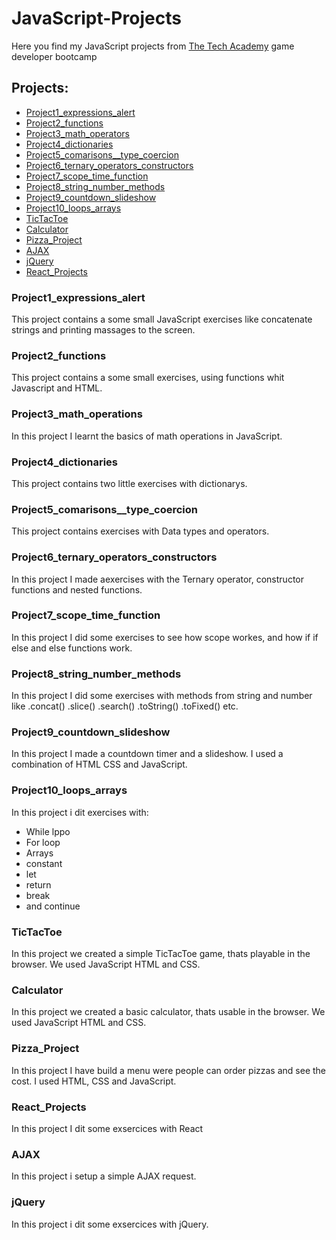 # JavaScript-Projects
Here you find my JavaScript projects from [The Tech Academy](https://www.learncodinganywhere.com/) game developer bootcamp

## Projects:
- [Project1_expressions_alert](#project1_expressions_alert)
- [Project2_functions](#project2_functions)
- [Project3_math_operators](#project3_math_operations)
- [Project4_dictionaries](#project4_dictionaries)
- [Project5_comarisons__type_coercion](#project5_comarisons__type_coercion)
- [Project6_ternary_operators_constructors](#project6_ternary_operators_constructors)
- [Project7_scope_time_function](#project7_scope_time_function)
- [Project8_string_number_methods](#project8_string_number_methods)
- [Project9_countdown_slideshow](#project9_countdown_slideshow)
- [Project10_loops_arrays](#project10_loops_arrays)
- [TicTacToe](#tictactoe)
- [Calculator](#calculator)
- [Pizza_Project](#pizza_project)
- [AJAX](#ajax)
- [jQuery](#jquery)
- [React_Projects](#react_projects)
### Project1_expressions_alert
This project contains a some small JavaScript exercises like concatenate strings and printing massages to the screen.

### Project2_functions
This project contains a some small exercises, using functions whit Javascript and HTML.

### Project3_math_operations
In this project I learnt the basics of math operations in JavaScript.

### Project4_dictionaries
This project contains two little exercises with dictionarys.

### Project5_comarisons__type_coercion
This project contains exercises with Data types and operators.

### Project6_ternary_operators_constructors
In this project I made aexercises with the Ternary operator, constructor functions and nested functions. 

### Project7_scope_time_function
In this project I did some exercises to see how scope workes, and how if if else and else functions work.

### Project8_string_number_methods
In this project I did some exercises with methods from string and number like .concat() .slice() .search() .toString() .toFixed() etc.

### Project9_countdown_slideshow
In this project I made a countdown timer and a slideshow. I used a combination of HTML CSS and JavaScript.

### Project10_loops_arrays
In this project i dit exercises with:
- While lppo
- For loop
- Arrays
- constant
- let
- return
- break
- and continue

### TicTacToe
In this project we created a simple TicTacToe game, thats playable in the browser. We used JavaScript HTML and CSS.

### Calculator
In this project we created a basic calculator, thats usable in the browser. We used JavaScript HTML and CSS.

### Pizza_Project
In this project I have build a menu were people can order pizzas and see the cost. I used HTML, CSS and JavaScript.

### React_Projects
In this project I dit some exsercices with React

###

### AJAX
In this project i setup a simple AJAX request.

### jQuery
In this project i dit some exsercices with jQuery.
